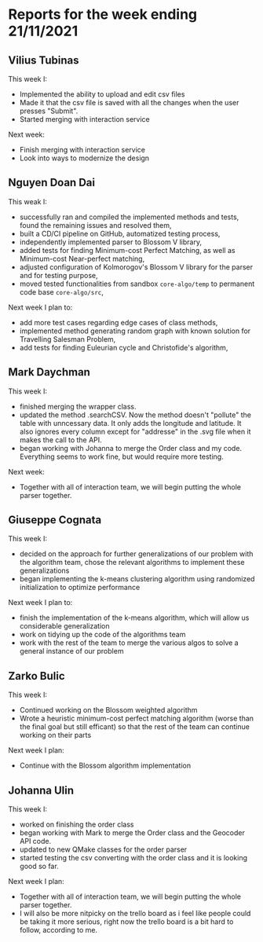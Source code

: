 # Reports for the week ending 21/11/2021


## Vilius Tubinas
This week I: 
- Implemented the ability to upload and edit csv files
- Made it that the csv file is saved with all the changes when the user presses "Submit".
- Started merging with interaction service

Next week: 
- Finish merging with interaction service
- Look into ways to modernize the design

## Nguyen Doan Dai
This weak I:
- successfully ran and compiled the implemented methods and tests, found the remaining issues and resolved them,
- built a CD/CI pipeline on GitHub, automatized testing process,
- independently implemented parser to Blossom V library,
- added tests for finding Minimum-cost Perfect Matching, as well as Minimum-cost Near-perfect matching,
- adjusted configuration of Kolmorogov's Blossom V library for the parser and for testing purpose,
- moved tested functionalities from sandbox `core-algo/temp` to permanent code base `core-algo/src`,

Next week I plan to:
- add more test cases regarding edge cases of class methods,
- implemented method generating random graph with known solution for Travelling Salesman Problem, 
- add tests for finding Euleurian cycle and Christofide's algorithm,

## Mark Daychman
This week I:
- finished merging the wrapper class.
- updated the method .searchCSV. Now the method doesn't "pollute" the table with unncessary data. It only adds the longitude and latitude. It also ignores every column except for "addresse" in the .svg file when it makes the call to the API. 
- began working with Johanna to merge the Order class and my code. Everything seems to work fine, but would require more testing.

Next week:
- Together with all of interaction team, we will begin putting the whole parser together.

## Giuseppe Cognata
This week I:
- decided on the approach for further generalizations of our problem with the algorithm team, chose the relevant algorithms to implement these generalizations
- began implementing the k-means clustering algorithm using randomized initialization to optimize performance

Next week I plan to:
- finish the implementation of the k-means algorithm, which will allow us considerable generalization
- work on tidying up the code of the algorithms team
- work with the rest of the team to merge the various algos to solve a general instance of our problem

## Zarko Bulic
This week I:
- Continued working on the Blossom weighted algorithm
- Wrote a heuristic minimum-cost perfect matching algorithm (worse than the final goal but still efficant) so that the rest of the team can continue working on their parts

Next week I plan:
- Continue with the Blossom algorithm implementation

## Johanna Ulin
This week I:
- worked on finishing the order class
- began working with Mark to merge the Order class and the Geocoder API code. 
- updated to new QMake classes for the order parser
- started testing the csv converting with the order class and it is looking good so far. 

Next week I plan:
- Together with all of interaction team, we will begin putting the whole parser together.
- I will also be more nitpicky on the trello board as i feel like people could be taking it more serious, right now the trello board is a bit hard to follow, according to me. 

